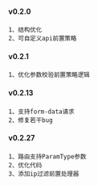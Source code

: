 
#### v0.2.0
    1、结构优化
    2、可自定义api前置策略

#### v0.2.1
    1、优化参数校验前置策略逻辑
    
#### v0.2.13
    1、支持form-data请求
    2、修复若干bug

#### v0.2.27
    1、路由支持ParamType参数
    2、优化代码
    3、添加ip过滤前置处理器